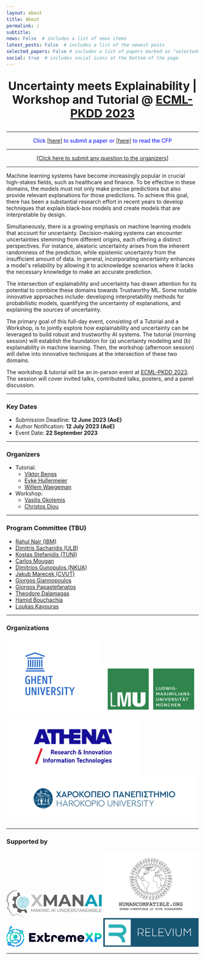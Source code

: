 ```yaml
---
layout: about
title: About
permalink: /
subtitle: 
news: False  # includes a list of news items
latest_posts: False  # includes a list of the newest posts
selected_papers: False # includes a list of papers marked as "selected={true}"
social: true  # includes social icons at the bottom of the page
---
```


<p align="center" style="font-weight:bold; font-size:30px"> Uncertainty meets Explainability | Workshop and Tutorial @
<a href="https://2023.ecmlpkdd.org/">ECML-PKDD 2023</a>
</p>

---

<p style="color:blue" align="center"> Click
<a href="https://cmt3.research.microsoft.com/ECMLPKDDworkshop2023/Track/3/Submission/Create">[here]</a>  to submit a paper or 
<a href="cfp">[here]</a> to read the CFP
</p>

---

<p style="color:blue" align="center"> 
<a href="mailto:xai-uncertainty@gmail.com">[Click here to submit any question to the organizers]</a></p>

---

Machine learning systems have become increasingly popular in crucial high-stakes fields, such as healthcare and finance. To be effective in these domains, the models must not only make precise predictions but also provide relevant explanations for those predictions. To achieve this goal, there has been a substantial research effort in recent years to develop techniques that explain black-box models and create models that are interpretable by design.

Simultaneously, there is a growing emphasis on machine learning models that account for uncertainty. Decision-making systems can encounter uncertainties stemming from different origins, each offering a distinct perspectives. For instance, aleatoric uncertainty arises from the inherent randomness of the prediction, while epistemic uncertainty from the insufficient amount of data. In general, incorporating uncertainty enhances a model's reliability by allowing it to acknowledge scenarios where it lacks the necessary knowledge to make an accurate prediction.

The intersection of explainability and uncertainty has drawn attention for its potential to combine these domains towards Trustworthy ML. Some notable innovative approaches include: developing interpretability methods for probabilistic models, quantifying the uncertainty of explanations, and explaining the sources of uncertainty.

The primary goal of this full-day event, consisting of a Tutorial and a Workshop, is to jointly explore how explainability and uncertainty can be leveraged to build robust and trustworthy AI systems. The tutorial (morning session) will establish the foundation for (a) uncertainty modeling and (b) explainability in machine learning. Then, the workshop (afternoon session) will delve into innovative techniques at the intersection of these two domains.

The workshop & tutorial will be an in-person event at [ECML-PKDD 2023](https://2023.ecmlpkdd.org/). The session will cover invited talks, contributed talks, posters, and a panel discussion.

---

### **Key Dates**

- Submission Deadline: **12 June 2023 (AoE)**
- Author Notification: **12 July 2023 (AoE)**
- Event Date: **22 September 2023**

---

### **Organizers**

- Tutorial:
  - [Viktor Bengs](https://www.kiml.ifi.lmu.de/people/postdocs/bengs/index.html)
  - [Eyke Hullermeier](https://www.kiml.ifi.lmu.de/people/professors/huellermeier/index.html)
  - [Willem Waegeman](http://www.bioml.ugent.be/)
- Workshop:
  - [Vasilis Gkolemis](https://givasile.github.io)
  - [Christos Diou](https://diou.github.io)

---

### **Program Committee** (TBU)

- [Rahul Nair (IBM)](https://research.ibm.com/people/rahul-nair)
- [Dimitris Sacharidis (ULB)](https://www.ulb.be/fr/dimitris-sacharidis-1)
- [Kostas Stefanidis (TUNI)](https://homepages.tuni.fi/konstantinos.stefanidis/)
- [Carlos Mougan](https://cmougan.github.io/)
- [Dimitrios Gunopulos (NKUA)](https://research.ibm.com/people/rahul-nair)
- [Jakub Marecek (CVUT)](https://cs.felk.cvut.cz/en/people/marecjak)
- [Giorgos Giannopoulos](https://www.imsi.athenarc.gr/en/people/member/7)
- [Giorgos Papastefanatos](https://web.imsi.athenarc.gr/~gpapas/)
- [Theodore Dalamagas](https://www.imsi.athenarc.gr/en/people/member/4)
- [Hamid Bouchachia](https://staffprofiles.bournemouth.ac.uk/display/abouchachia)
- [Loukas Kavouras](https://www.linkedin.com/in/loukas-kavouras-phd-4a6508123/?originalSubdomain=gr)

---

### **Organizations**

<img src="assets/img/ghent_logo.png" width="250">
<img src="assets/img/lmu_logo.png" width="250">
<img src="assets/img/athena_logo.jpg" width="350">
<img src="assets/img/harokopio.png" width="500">

---

### **Supported by**

<img src="assets/img/logo_xmanai.png" width="250">
<img src="assets/img/logo_autofair.png" width="250">
<img src="assets/img/logo-extremexp.png" width="250">
<img src="assets/img/logo_relevium.png" width="250">

---

<!-- Associating a model’s predictions with an uncertainty level is a form of transparency; the user is informed to what extent they should trust the system’s decision. However, uncertainty is not sufficient for understanding how a black box ML model predicts. In high-stakes applications, there is a need for methods that do both; predict with uncertainty and explain their predictions. Furthermore, studies have shown that explainability methods are also vulnerable to inconsistencies and instabilities, which poses a significant challenge to their reliability. Therefore, the explanations should also account for uncertainty to express to what extent the stakeholder should trust them.  -->

<!-- The workshop aims to attract submissions from renowned experts in the fields of Explainability, Statistics and Machine Learning. Application-specific works in cases where decision making implies stable explainability methods are welcomed. -->

